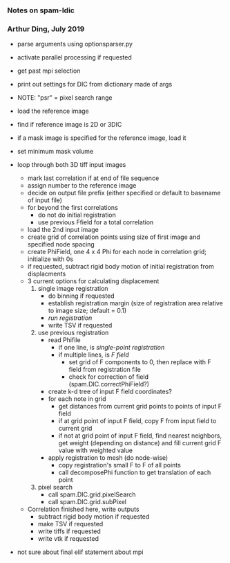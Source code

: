 ### Notes on spam-ldic
### Arthur Ding, July 2019

- parse arguments using optionsparser.py
- activate parallel processing if requested
- get past mpi selection
- print out settings for DIC from dictionary made of args
- NOTE: "psr" = pixel search range
- load the reference image
- find if reference image is 2D or 3DIC
- if a mask image is specified for the reference image, load it
- set minimum mask volume

- loop through both 3D tiff input images
    - mark last correlation if at end of file sequence
    - assign number to the reference image 
    - decide on output file prefix (either specified or default to basename of input file)
    - for beyond the first correlations
        - do not do initial registration 
        - use previous Ffield for a total correlation
    - load the 2nd input image
    - create grid of correlation points using size of first image and specified node spacing   
    - create PhiField, one 4 x 4 Phi for each node in correlation grid; initialize with 0s
    - if requested, subtract rigid body motion of initial registration from displacments
    - 3 current options for calculating displacement
        1) single image registration 
            - do binning if requested
            - establish registration margin (size of registration area relative to image size; default = 0.1)
            - *run registration*
            - write TSV if requested
        2) use previous registration
            - read Phifile 
                - if one line, is *single-point registration*
                - if multiple lines, is *F field*
                    - set grid of F components to 0, then replace with F field from registration file
                    - check for correction of field (spam.DIC.correctPhiField?)
            - create k-d tree of input F field coordinates?
            - for each note in grid 
                - get distances from current grid points to points of input F field 
                - if at grid point of input F field, copy F from input field to current grid 
                - if not at grid point of input F field, find nearest neighbors, get weight (depending on distance) and fill current grid F value with weighted value  
            - apply registration to mesh (do node-wise)
                - copy registration's small F to F of all points 
                - call decomposePhi function to get translation of each point
        3) pixel search
            - call spam.DIC.grid.pixelSearch 
            - call spam.DIC.grid.subPixel 
    - Correlation finished here, write outputs
        - subtract rigid body motion if requested 
        - make TSV if requested 
        - write tiffs if requested 
        - write vtk if requested 
- not sure about final elif statement about mpi
        
  

